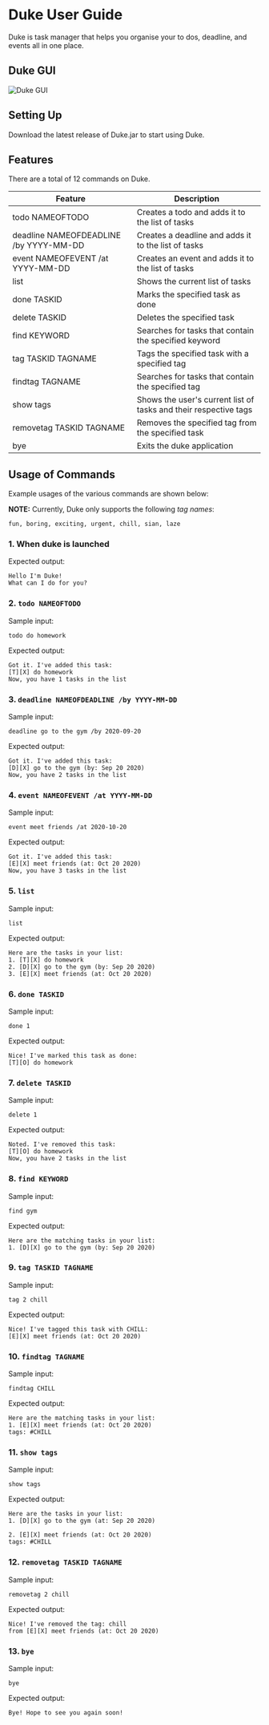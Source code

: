 # Duke User Guide
Duke is task manager that helps you organise your to dos, deadline, and events all in one place. 

## Duke GUI
![Duke GUI](docs/Ui.png)

## Setting Up 
Download the latest release of Duke.jar to start using Duke.

## Features 
There are a total of 12 commands on Duke.

Feature | Description
------------ | -------------
todo NAMEOFTODO | Creates a todo and adds it to the list of tasks
deadline NAMEOFDEADLINE /by YYYY-MM-DD | Creates a deadline and adds it to the list of tasks
event NAMEOFEVENT /at YYYY-MM-DD | Creates an event and adds it to the list of tasks 
list | Shows the current list of tasks 
done TASKID | Marks the specified task as done 
delete TASKID | Deletes the specified task 
find KEYWORD | Searches for tasks that contain the specified keyword
tag TASKID TAGNAME | Tags the specified task with a specified tag 
findtag TAGNAME | Searches for tasks that contain the specified tag 
show tags | Shows the user's current list of tasks and their respective tags 
removetag TASKID TAGNAME | Removes the specified tag from the specified task
bye | Exits the duke application

## Usage of Commands

Example usages of the various commands are shown below:

**NOTE:** Currently, Duke only supports the following *tag names*: 
```
fun, boring, exciting, urgent, chill, sian, laze
```
### 1. When duke is launched
Expected output:
```
Hello I'm Duke! 
What can I do for you?
```

### 2. `todo NAMEOFTODO`
Sample input:
```
todo do homework
```

Expected output:
```
Got it. I've added this task: 
[T][X] do homework 
Now, you have 1 tasks in the list
```

### 3. `deadline NAMEOFDEADLINE /by YYYY-MM-DD`
Sample input:
```
deadline go to the gym /by 2020-09-20
```

Expected output:
```
Got it. I've added this task: 
[D][X] go to the gym (by: Sep 20 2020) 
Now, you have 2 tasks in the list
```

### 4. `event NAMEOFEVENT /at YYYY-MM-DD`
Sample input:
```
event meet friends /at 2020-10-20
```

Expected output:
```
Got it. I've added this task: 
[E][X] meet friends (at: Oct 20 2020) 
Now, you have 3 tasks in the list
```

### 5. `list`
Sample input:
```
list
```

Expected output:
```
Here are the tasks in your list: 
1. [T][X] do homework 
2. [D][X] go to the gym (by: Sep 20 2020)
3. [E][X] meet friends (at: Oct 20 2020)
```

### 6. `done TASKID`
Sample input:
```
done 1
```

Expected output:
```
Nice! I've marked this task as done: 
[T][O] do homework
```

### 7. `delete TASKID`
Sample input:
```
delete 1
```

Expected output:
```
Noted. I've removed this task: 
[T][O] do homework 
Now, you have 2 tasks in the list
```

### 8. `find KEYWORD`
Sample input:
```
find gym
```

Expected output:
```
Here are the matching tasks in your list: 
1. [D][X] go to the gym (by: Sep 20 2020)
```

### 9. `tag TASKID TAGNAME`
Sample input:
```
tag 2 chill
```

Expected output:
```
Nice! I've tagged this task with CHILL:
[E][X] meet friends (at: Oct 20 2020)
```

### 10. `findtag TAGNAME`
Sample input:
```
findtag CHILL
```

Expected output:
```
Here are the matching tasks in your list:
1. [E][X] meet friends (at: Oct 20 2020)
tags: #CHILL
```

### 11. `show tags`
Sample input:
```
show tags
```

Expected output:
```
Here are the tasks in your list: 
1. [D][X] go to the gym (at: Sep 20 2020)

2. [E][X] meet friends (at: Oct 20 2020)
tags: #CHILL
```

### 12. `removetag TASKID TAGNAME`
Sample input:
```
removetag 2 chill
```

Expected output:
```
Nice! I've removed the tag: chill
from [E][X] meet friends (at: Oct 20 2020)
```

### 13. `bye`
Sample input:
```
bye
```

Expected output:
```
Bye! Hope to see you again soon!
```
